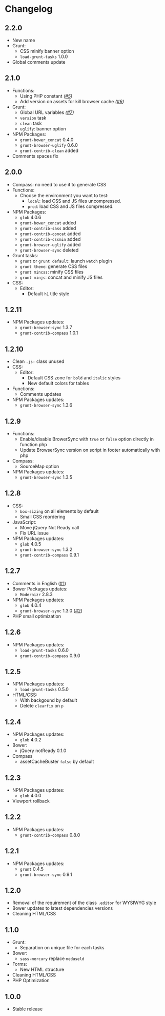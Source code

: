 # Changelog

## 2.2.0

* New name
* Grunt:
    * CSS minify banner option
    * ``load-grunt-tasks`` 1.0.0
* Global comments update

## 2.1.0

* Functions:
    * Using PHP constant *([#5](https://github.com/agenceepsilon/meduseld-boilerplate/issues/5))*
    * Add version on assets for kill browser cache *([#6](https://github.com/agenceepsilon/meduseld-boilerplate/issues/6))*
* Grunt:
    * Global URL variables *([#7](https://github.com/agenceepsilon/meduseld-boilerplate/issues/7))*
    * ``version`` task
    * ``clean`` task
    * ``uglify``: banner option
* NPM Packages:
    * ``grunt-bower_concat`` 0.4.0
    * ``grunt-browser-uglify`` 0.6.0
    * ``grunt-contrib-clean`` added
* Comments spaces fix

## 2.0.0

* Compass: no need to use it to generate CSS
* Functions:
    * Choose the environment you want to test:
        * ``local``: load CSS and JS files uncompressed.
        * ``prod``: load CSS and JS files compressed.
* NPM Packages:
    * ``glob`` 4.0.6
    * ``grunt-bower_concat`` added
    * ``grunt-contrib-sass`` added
    * ``grunt-contrib-concat`` added
    * ``grunt-contrib-cssmin`` added
    * ``grunt-browser-uglify`` added
    * ``grunt-browser-sync`` deleted
* Grunt tasks:
    * ``grunt`` or ``grunt default``: launch ``watch`` plugin
    * ``grunt theme``: generate CSS files
    * ``grunt mincss``: minify CSS files
    * ``grunt minjs``: concat and minify JS files
* CSS:
    * Editor:
        * Default ``h1`` title style

## 1.2.11

* NPM Packages updates:
    * ``grunt-browser-sync`` 1.3.7
    * ``grunt-contrib-compass`` 1.0.1

## 1.2.10

* Clean ``.js-`` class unused
* CSS:
    * Editor:
        * Default CSS zone for ``bold`` and ``italic`` styles
        * New default colors for tables
* Functions:
    * Comments updates
* NPM Packages updates:
    * ``grunt-browser-sync`` 1.3.6

## 1.2.9

* Functions:
    * Enable/disable BrowerSync with ``true`` or ``false`` option directly in function.php
    * Update BrowserSync version on script in footer automatically with php
* Compass:
    * SourceMap option
* NPM Packages updates:
    * ``grunt-browser-sync`` 1.3.5

## 1.2.8

* CSS:
    * ``box-sizing`` on all elements by default
    * Small CSS reordering
* JavaScript:
    * Move jQuery Not Ready call
    * Fix URL issue
* NPM Packages updates:
    * ``glob`` 4.0.5
    * ``grunt-browser-sync`` 1.3.2
    * ``grunt-contrib-compass`` 0.9.1

## 1.2.7

* Comments in English ([#1](https://github.com/agenceepsilon/meduseld-boilerplate/issues/1))
* Bower Packages updates:
    * ``Modernizr`` 2.8.3
* NPM Packages updates:
    * ``glob`` 4.0.4
    * ``grunt-browser-sync`` 1.3.0 ([#2](https://github.com/agenceepsilon/meduseld-boilerplate/issues/2))
* PHP small optimization

## 1.2.6

* NPM Packages updates:
    * ``load-grunt-tasks`` 0.6.0
    * ``grunt-contrib-compass`` 0.9.0

## 1.2.5

* NPM Packages updates:
    * ``load-grunt-tasks`` 0.5.0
* HTML/CSS:
    * With backgound by default
    * Delete ``clearfix`` on ``p``

## 1.2.4

* NPM Packages updates:
    * ``glob`` 4.0.2
* Bower:
    * jQuery notReady 0.1.0
* Compass
    * assetCacheBuster ``false`` by default

## 1.2.3

* NPM Packages updates:
    * ``glob`` 4.0.0
* Viewport rollback

## 1.2.2

* NPM Packages updates:
    * ``grunt-contrib-compass`` 0.8.0

## 1.2.1

* NPM Packages updates:
    * ``grunt`` 0.4.5
    * ``grunt-browser-sync`` 0.9.1

## 1.2.0

* Removal of the requirement of the class ``.editor`` for WYSIWYG style
* Bower updates to latest dependencies versions
* Cleaning HTML/CSS

## 1.1.0

* Grunt:
    * Separation on unique file for each tasks
* Bower:
    * ``sass-mercury`` replace ``meduseld``
* Forms:
    * New HTML structure
* Cleaning HTML/CSS
* PHP Optimization

## 1.0.0

* Stable release